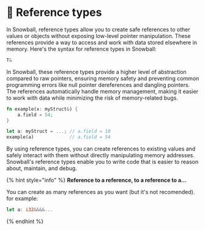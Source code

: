 # 🔀 Reference types

In Snowball, reference types allow you to create safe references to other values or objects without exposing low-level pointer manipulation. These references provide a way to access and work with data stored elsewhere in memory. Here's the syntax for reference types in Snowball:

```rust
T&
```

In Snowball, these reference types provide a higher level of abstraction compared to raw pointers, ensuring memory safety and preventing common programming errors like null pointer dereferences and dangling pointers. The references automatically handle memory management, making it easier to work with data while minimizing the risk of memory-related bugs.

```rust
fn example(x: myStruct&) {
    a.field = 54;
}

let a: myStruct = ...; // a.field = 10
example(a)             // a.field = 54
```

By using reference types, you can create references to existing values and safely interact with them without directly manipulating memory addresses. Snowball's reference types enable you to write code that is easier to reason about, maintain, and debug.

{% hint style="info" %}
**Reference to a reference, to a reference to a...**

You can create as many references as you want (but it's not recomended). for example:

```rust
let a: i32&&&&...
```
{% endhint %}
